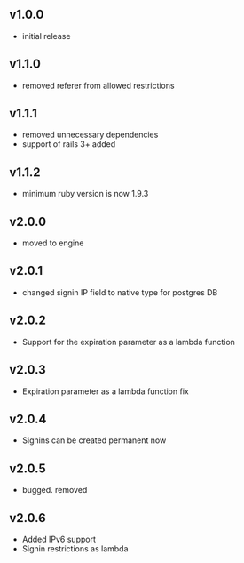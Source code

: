 ## v1.0.0

* initial release

## v1.1.0

* removed referer from allowed restrictions

## v1.1.1

* removed unnecessary dependencies
* support of rails 3+ added

## v1.1.2

* minimum ruby version is now 1.9.3

## v2.0.0

* moved to engine

## v2.0.1

* changed signin IP field to native type for postgres DB

## v2.0.2

* Support for the expiration parameter as a lambda function

## v2.0.3

* Expiration parameter as a lambda function fix

## v2.0.4

* Signins can be created permanent now

## v2.0.5

* bugged. removed

## v2.0.6

* Added IPv6 support
* Signin restrictions as lambda
